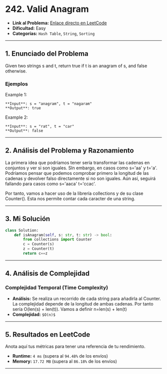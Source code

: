 # 242. Valid Anagram

- **Link al Problema:** [Enlace directo en LeetCode](https://leetcode.com/problems/valid-anagram/description/)
- **Dificultad:** Easy
- **Categorías:** `Hash Table`, `String`, `Sorting`

---

## 1. Enunciado del Problema

Given two strings s and t, return true if t is an anagram of s, and false otherwise.

### Ejemplos

Example 1:

    **Input**: s = "anagram", t = "nagaram"
    **Output**: true

Example 2:

    **Input**: s = "rat", t = "car"
    **Output**: false
---

## 2. Análisis del Problema y Razonamiento

La primera idea que podríamos tener sería transformar las cadenas en conjuntos y ver si son iguales. SIn embargo, en casos como s='aa' y t='a'. Podríamos pensar que podemos comprobar primero la longitud de las cadenas y devolver falso directamente si no son iguales. Aún así, seguirá fallando para casos como s='aaca' t='ccac'. 

Por tanto, vamos a hacer uso de la librería collections y de su clase Counter(). Esta nos permite contar cada caracter de una string.

---

## 3. Mi Solución

```python
class Solution:
    def isAnagram(self, s: str, t: str) -> bool:
        from collections import Counter
        c = Counter(s)
        z = Counter(t)
        return c==z
```

---

## 4. Análisis de Complejidad

### Complejidad Temporal (Time Complexity)
- **Análisis:** Se realiza un recorrido de cada string para añadirla al Counter. La complejidad depende de la longitud de ambas cadenas. Por tanto sería O(len(s) + len(t)). Vamos a definir n=len(s) + len(t)
- **Complejidad:** `$O(n)$`

---

## 5. Resultados en LeetCode

Anota aquí tus métricas para tener una referencia de tu rendimiento.

- **Runtime:** `4 ms` (supera al `94.48%` de los envíos)
- **Memory:** `17.72 MB` (supera al `86.18%` de los envíos)

---


